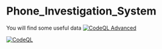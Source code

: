 # Phone_Investigation_System
You will find some useful data
[![CodeQL Advanced](https://github.com/FJ-cyberzilla/Phone_Investigation_System/actions/workflows/codeql.yml/badge.svg)](https://github.com/FJ-cyberzilla/Phone_Investigation_System/actions/workflows/codeql.yml)

[![CodeQL](https://github.com/FJ-cyberzilla/Phone_Investigation_System/actions/workflows/github-code-scanning/codeql/badge.svg?branch=main)](https://github.com/FJ-cyberzilla/Phone_Investigation_System/actions/workflows/github-code-scanning/codeql)
